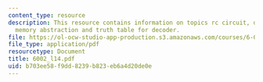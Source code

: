 ```yaml
---
content_type: resource
description: This resource contains information on topics rc circuit, digital memory,
  memory abstraction and truth table for decoder.
file: https://ol-ocw-studio-app-production.s3.amazonaws.com/courses/6-002-circuits-and-electronics-spring-2007/b703ee58f9dd8239b823eb6a4d20de0e_6002_l14.pdf
file_type: application/pdf
resourcetype: Document
title: 6002_l14.pdf
uid: b703ee58-f9dd-8239-b823-eb6a4d20de0e
---
```


